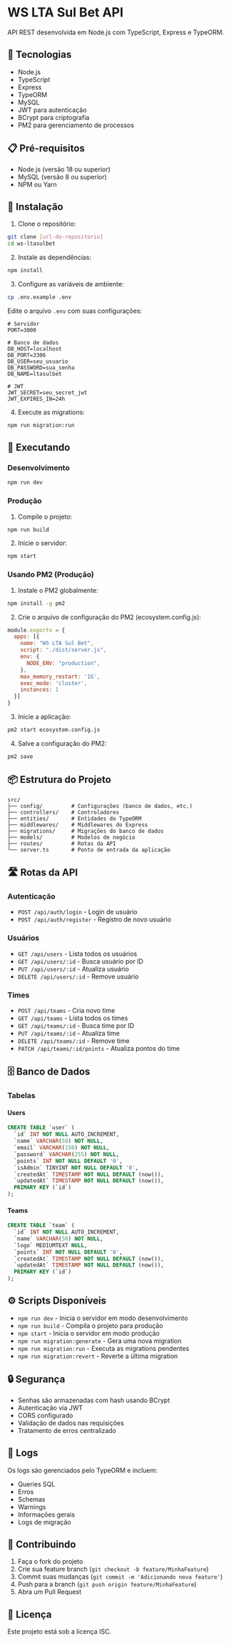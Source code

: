 # WS LTA Sul Bet API

API REST desenvolvida em Node.js com TypeScript, Express e TypeORM.

## 🚀 Tecnologias

- Node.js
- TypeScript
- Express
- TypeORM
- MySQL
- JWT para autenticação
- BCrypt para criptografia
- PM2 para gerenciamento de processos

## 📋 Pré-requisitos

- Node.js (versão 18 ou superior)
- MySQL (versão 8 ou superior)
- NPM ou Yarn

## 🔧 Instalação

1. Clone o repositório:
```bash
git clone [url-do-repositorio]
cd ws-ltasulbet
```

2. Instale as dependências:
```bash
npm install
```

3. Configure as variáveis de ambiente:
```bash
cp .env.example .env
```

Edite o arquivo `.env` com suas configurações:
```env
# Servidor
PORT=3000

# Banco de dados
DB_HOST=localhost
DB_PORT=3306
DB_USER=seu_usuario
DB_PASSWORD=sua_senha
DB_NAME=ltasulbet

# JWT
JWT_SECRET=seu_secret_jwt
JWT_EXPIRES_IN=24h
```

4. Execute as migrations:
```bash
npm run migration:run
```

## 🚀 Executando

### Desenvolvimento
```bash
npm run dev
```

### Produção
1. Compile o projeto:
```bash
npm run build
```

2. Inicie o servidor:
```bash
npm start
```

### Usando PM2 (Produção)
1. Instale o PM2 globalmente:
```bash
npm install -g pm2
```

2. Crie o arquivo de configuração do PM2 (ecosystem.config.js):
```javascript
module.exports = {
  apps: [{
    name: "WS LTA Sul Bet",
    script: "./dist/server.js",
    env: {
      NODE_ENV: "production",
    },
    max_memory_restart: '1G',
    exec_mode: 'cluster',
    instances: 1
  }]
}
```

3. Inicie a aplicação:
```bash
pm2 start ecosystem.config.js
```

4. Salve a configuração do PM2:
```bash
pm2 save
```

## 📦 Estrutura do Projeto

```
src/
├── config/         # Configurações (banco de dados, etc.)
├── controllers/    # Controladores
├── entities/       # Entidades do TypeORM
├── middlewares/    # Middlewares do Express
├── migrations/     # Migrações do banco de dados
├── models/         # Modelos de negócio
├── routes/         # Rotas da API
└── server.ts       # Ponto de entrada da aplicação
```

## 🛣️ Rotas da API

### Autenticação
- `POST /api/auth/login` - Login de usuário
- `POST /api/auth/register` - Registro de novo usuário

### Usuários
- `GET /api/users` - Lista todos os usuários
- `GET /api/users/:id` - Busca usuário por ID
- `PUT /api/users/:id` - Atualiza usuário
- `DELETE /api/users/:id` - Remove usuário

### Times
- `POST /api/teams` - Cria novo time
- `GET /api/teams` - Lista todos os times
- `GET /api/teams/:id` - Busca time por ID
- `PUT /api/teams/:id` - Atualiza time
- `DELETE /api/teams/:id` - Remove time
- `PATCH /api/teams/:id/points` - Atualiza pontos do time

## 🗄️ Banco de Dados

### Tabelas

#### Users
```sql
CREATE TABLE `user` (
  `id` INT NOT NULL AUTO_INCREMENT,
  `name` VARCHAR(50) NOT NULL,
  `email` VARCHAR(150) NOT NULL,
  `password` VARCHAR(255) NOT NULL,
  `points` INT NOT NULL DEFAULT '0',
  `isAdmin` TINYINT NOT NULL DEFAULT '0',
  `createdAt` TIMESTAMP NOT NULL DEFAULT (now()),
  `updatedAt` TIMESTAMP NOT NULL DEFAULT (now()),
  PRIMARY KEY (`id`)
);
```

#### Teams
```sql
CREATE TABLE `team` (
  `id` INT NOT NULL AUTO_INCREMENT,
  `name` VARCHAR(50) NOT NULL,
  `logo` MEDIUMTEXT NULL,
  `points` INT NOT NULL DEFAULT '0',
  `createdAt` TIMESTAMP NOT NULL DEFAULT (now()),
  `updatedAt` TIMESTAMP NOT NULL DEFAULT (now()),
  PRIMARY KEY (`id`)
);
```

## ⚙️ Scripts Disponíveis

- `npm run dev` - Inicia o servidor em modo desenvolvimento
- `npm run build` - Compila o projeto para produção
- `npm start` - Inicia o servidor em modo produção
- `npm run migration:generate` - Gera uma nova migration
- `npm run migration:run` - Executa as migrations pendentes
- `npm run migration:revert` - Reverte a última migration

## 🔒 Segurança

- Senhas são armazenadas com hash usando BCrypt
- Autenticação via JWT
- CORS configurado
- Validação de dados nas requisições
- Tratamento de erros centralizado

## 📝 Logs

Os logs são gerenciados pelo TypeORM e incluem:
- Queries SQL
- Erros
- Schemas
- Warnings
- Informações gerais
- Logs de migração

## 🤝 Contribuindo

1. Faça o fork do projeto
2. Crie sua feature branch (`git checkout -b feature/MinhaFeature`)
3. Commit suas mudanças (`git commit -m 'Adicionando nova feature'`)
4. Push para a branch (`git push origin feature/MinhaFeature`)
5. Abra um Pull Request

## 📄 Licença

Este projeto está sob a licença ISC. 